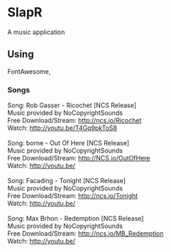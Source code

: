 # SlapR

A music application

## Using

FontAwesome, 


### Songs
Song: Rob Gasser - Ricochet [NCS Release]<br>
Music provided by NoCopyrightSounds<br>
Free Download/Stream: http://ncs.io/Ricochet<br>
Watch: http://youtu.be/T4Gq9pkToS8<br>
<br>
Song: borne - Out Of Here [NCS Release]<br>
Music provided by NoCopyrightSounds<br>
Free Download/Stream: http://NCS.io/OutOfHere<br>
Watch: http://youtu.be/<br>
<br>
Song: Facading - Tonight [NCS Release]<br>
Music provided by NoCopyrightSounds<br>
Free Download/Stream: http://ncs.io/Tonight<br>
Watch: http://youtu.be/<br>
<br>
Song: Max Brhon - Redemption [NCS Release]<br>
Music provided by NoCopyrightSounds<br>
Free Download/Stream: http://ncs.io/MB_Redemption<br>
Watch: http://youtu.be/<br>